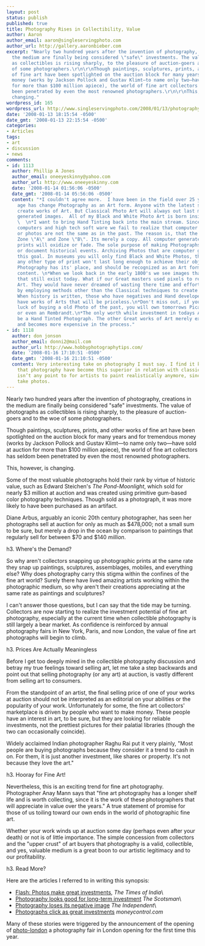 ```yaml
---
layout: post
status: publish
published: true
title: Photography Rises in Collectibility, Value
author: Aaron
author_email: aaron@singleservingphoto.com
author_url: http://gallery.aaronbieber.com
excerpt: "Nearly two hundred years after the invention of photography, creations in
  the medium are finally being considered \"safe\" investments. The value of photographs
  as collectibles is rising sharply, to the pleasure of auction-goers and to the woe
  of some photographers.\r\n\r\nThough paintings, sculptures, prints, and other works
  of fine art have been spotlighted on the auction block for many years and for tremendous
  money (works by Jackson Pollock and Gustav Klimt—to name only two—have sold at auction
  for more than $100 million apiece), the world of fine art collectors has seldom
  been penetrated by even the most renowned photographers.\r\n\r\nThis, however, is
  changing."
wordpress_id: 165
wordpress_url: http://www.singleservingphoto.com/2008/01/13/photography-rises-in-collectibility-value/
date: '2008-01-13 18:15:54 -0500'
date_gmt: '2008-01-13 22:15:54 -0500'
categories:
- Articles
tags:
- art
- discussion
- news
comments:
- id: 1113
  author: Phillip A Jones
  author_email: oneeyeskinny@yahoo.com
  author_url: http://www.oneeyeskinny.com
  date: '2008-01-14 01:56:06 -0500'
  date_gmt: '2008-01-14 05:56:06 -0500'
  content: "*I couldn't agree more.  I have been in the field over 25 years. The Digital
    age has change Photography as an Art form. Anyone with the latest soft ware can
    create works of Art. But Classical Photo Art will always out last most computer
    generated images.  All of my Black and White Photo Art is born inside a camera.
    \  \n*I want to bring Hand Tinting back into the main stream. Since we have our
    computers and high tech soft ware we fail to realize that computer generated imagery
    or photos are not the same as in the past. The reason is, that the computer lacks
    Zone \"A\" and Zone \"B\". Its merely a copy. All computer generated photos or
    prints will oxidize or fade. The sole purpose of making Photographs are to record
    or document historical events. Archiving Photos that are computer generated defeats
    this goal. In museums you will only find Black and White Photos, they know that
    any other type of print won't last long enough to achieve their objective. Digital
    Photography has its' place, and should be recognized as an Art form based on its
    content. \n*When we look back in the early 1800's we see images that were produced
    that still exist today. What if our Great masters used pixels to record there
    Art. They would have never dreamed of wasting there time and effort to gain fame
    by employing methods other than the Classical techniques to create their Art.
    When history is written, those who have negatives and Hand developed Prints will
    have works of Arts that will be priceless.\n*Don't miss out, if you can have the
    luck of buying a old Photo of the past, you will own tomorrows Picassos' Van Goghs'
    or even an Rembrandt.\n*The only worth while investment in todays Art Market will
    be a Hand Tinted Photograph. The other Great works of Art merely exchange owners
    and becomes more expensive in the process."
- id: 1118
  author: don jonson
  author_email: donni2@mail.com
  author_url: http://www.hobbyphotographytips.com/
  date: '2008-01-16 17:10:51 -0500'
  date_gmt: '2008-01-16 21:10:51 -0500'
  content: Very interesting take on photography I must say. I find it kind of sad
    that photography have become this superior in relation with classical art. It
    isn’t any point to for artists to paint realistically anymore, since we can just
    take photos.
---
```

Nearly two hundred years after the invention of photography, creations
in the medium are finally being considered "safe" investments. The value
of photographs as collectibles is rising sharply, to the pleasure of
auction-goers and to the woe of some photographers.

Though paintings, sculptures, prints, and other works of fine art have
been spotlighted on the auction block for many years and for tremendous
money (works by Jackson Pollock and Gustav Klimt—to name only two—have
sold at auction for more than \$100 million apiece), the world of fine
art collectors has seldom been penetrated by even the most renowned
photographers.

This, however, is changing.<span id="more"></span><span
id="more-165"></span>

Some of the most valuable photographs hold their rank by virtue of
historic value, such as Edward Steichen's _The Pond-Moonlight_, which
sold for nearly \$3 million at auction and was created using primitive
gum-based color photography techniques. Though sold as a photograph, it
was more likely to have been purchased as an artifact.

Diane Arbus, arguably an iconic 20th century photographer, has seen her
photographs sell at auction for only as much as \$478,000; not a small
sum to be sure, but merely a drop in the ocean by comparison to
paintings that regularly sell for between \$70 and \$140 _million_.

h3. Where's the Demand?

So why aren't collectors snapping up photographic prints at the same
rate they snap up paintings, sculptures, assemblages, mobiles, and
everything else? Why does photography carry this stigma within the
confines of the fine art world? Surely there have lived amazing artists
working within the photographic medium, so why aren't their creations
appreciating at the same rate as paintings and sculptures?

I can't answer those questions, but I can say that the tide may be
turning. Collectors are now starting to realize the investment potential
of fine art photography, especially at the current time when collectible
photography is still largely a bear market. As confidence is reinforced
by annual photography fairs in New York, Paris, and now London, the
value of fine art photographs will begin to climb.

h3. Prices Are Actually Meaningless

Before I get too deeply mired in the collectible photography discussion
and betray my true feelings toward selling art, let me take a step
backwards and point out that selling photography (or any art) at
auction, is vastly different from selling art to consumers.

From the standpoint of an artist, the final selling price of one of your
works at auction should not be interpreted as an editorial on your
abilities or the popularity of your work. Unfortunately for some, the
fine art collectors' marketplace is driven by people who want to make
money. These people have an interest in art, to be sure, but they are
looking for reliable investments, not the prettiest pictures for their
palatial libraries (though the two can occasionally coincide).

Widely acclaimed Indian photographer Raghu Rai put it very plainly,
"Most people are buying photographs because they consider it a trend to
cash in on. For them, it is just another investment, like shares or
property. It's not because they love the art."

h3. Hooray for Fine Art!

Nevertheless, this is an exciting trend for fine art photography.
Photographer Anay Mann says that "fine art photography has a longer
shelf life and is worth collecting, since it is the work of these
photographers that will appreciate in value over the years." A true
statement of promise for those of us toiling toward our own ends in the
world of photographic fine art.

Whether your work winds up at auction some day (perhaps even after your
death) or not is of little importance. The simple concession from
collectors and the "upper crust" of art buyers that photography is a
valid, collectible, and yes, valuable medium is a great boon to our
artistic legitimacy and to our profitability.

h3. Read More?

Here are the articles I referred to in writing this synopsis:

* [Flash: Photos make great
investments](http://timesofindia.indiatimes.com/Deep_Focus/Flash_Photos_make_great_investments/articleshow/2695408.cms),
_The Times of India_\
 * [Photography looks good for long-term
investment](http://thescotsman.scotsman.com/ViewArticle.aspx?articleid=2628310,)
_The Scotsman_\
 * [Photography loses its negative
image](http://money.independent.co.uk/personal_finance/invest_save/article60395.ece,)
_The Independent_\
 * [Photographs click as great
investments](http://www.moneycontrol.com/india/news/lifestyle/photographs-click-as-great-investments/10/53/295154,)
_moneycontrol.com_

Many of these stories were triggered by the announcement of the opening
of
[photo-london](http://london.test.aubazar.ui-pro.com/7/introduction.htm?lang=uk,)
a photography fair in London opening for the first time this year.
